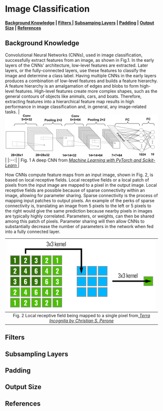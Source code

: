 ﻿
# Image Classification
<h4>
<a href="#back"> Background Knowledge</a> | 
<a href="#fil"> Filters </a> | 
<a href="#sub">Subsamping Layers</a> |
<a href="#pad">Padding</a> |
<a href="#res">Output Size</a> |
<a href = "#ref">References</a>
</h4>

<p id="back"> </p>

## Background Knowledge


Convolutional Neural Networks (CNNs), used in image classification, successfully extract features from an image, as shown in Fig.1. In the early layers of the CNNs' architecture, low-level features are extracted. Later layers, or the fully-connected layers, use these features to classify the image and determine a class label. Having multiple CNNs in the early layers produces a combination of low-level features and builds a feature hierarchy. A feature hierarchy is an amalgamation of edges and blobs to form high-level features. High-level features create more complex shapes, such as the general contours of objects like animals, cars, and boats. Therefore, extracting features into a hierarchical feature map results in high performance in image classification and, in general, any image-related tasks. 
| ![CNN.png](https://github.com/luisIvey05/Computer_Vision/blob/main/Image_Classification/images/CNN.png) |
|:--:|
| Fig. 1 A deep CNN from <a href=https://subscription.packtpub.com/book/data/9781801819312/14/ch14lvl1sec98/implementing-a-deep-cnn-using-pytorch> *Machine Learning with PyTorch and Scikit-Learn* </a>|


How CNNs compute feature maps from an input image, shown in Fig. 2, is based on local receptive fields. Local receptive fields or a local patch of pixels from the input image are mapped to a pixel in the output image. Local receptive fields are possible because of sparse connectivity within an image, allowing for parameter sharing. Sparse connectivity is the process of mapping input patches to output pixels. An example of the perks of sparse connectivity is,  translating an image from 5 pixels to the left or 5 pixels to the right would give the same prediction because nearby pixels in images are typically highly correlated. Parameters, or weights, can then be shared among this patch of pixels. Parameter sharing will then allow CNNs to substantially decrease the number of parameters in the network when fed into a fully connected layer. 

| ![res.png](https://github.com/luisIvey05/Computer_Vision/blob/main/Image_Classification/images/res.png) |
|:--:|
| Fig. 2 Local receptive field being mapped to a single pixel from<a href=https://blog.christianperone.com/2017/11/the-effective-receptive-field-on-cnns/l> *Terra Incognita by Christian S. Perone* </a>|

<p id="fil"> </p>

## Filters



<p id="sub"> </p>

## Subsampling Layers


<p id="pad"> </p>

## Padding


<p id="out"> </p>

## Output Size


<p id="ref"> </p>

## References

